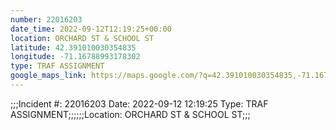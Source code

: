 ```yaml
---
number: 22016203
date_time: 2022-09-12T12:19:25+00:00
location: ORCHARD ST & SCHOOL ST
latitude: 42.391010030354835
longitude: -71.16788993178302
type: TRAF ASSIGNMENT
google_maps_link: https://maps.google.com/?q=42.391010030354835,-71.16788993178302
---
```


;;;Incident #: 22016203  Date: 2022-09-12 12:19:25   Type: TRAF ASSIGNMENT;;;;;;Location: ORCHARD ST & SCHOOL ST;;;
